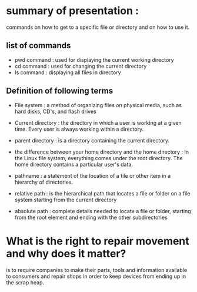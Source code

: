 # summary of presentation : 
commands on how to get to a specific file or directory and on how to use it.

## list of commands
* pwd command : used for displaying the current working directory
* cd command : used for changing the current directory
* ls command : displaying all files in directory
## Definition of following terms
* File system : a method of organizing files on physical media, such as hard disks, CD's, and flash drives
* Current directory : the directory in which a user is working at a given time. Every user is always working within a directory.
* parent directory : is a directory containing the current directory. 
* the difference between your home directory and the home directory : In the Linux file system, everything comes under the root directory.	The home directory contains a particular user's data.

* pathname : a statement of the location of a file or other item in a hierarchy of directories.
* relative path : is the hierarchical path that locates a file or folder on a file system starting from the current directory
* absolute path : complete details needed to locate a file or folder, starting from the root element and ending with the other subdirectories

# What is the right to repair movement and why does it matter?

  is to require companies to make their parts, tools and information available to consumers and repair shops in order to keep devices from ending up in the scrap heap.